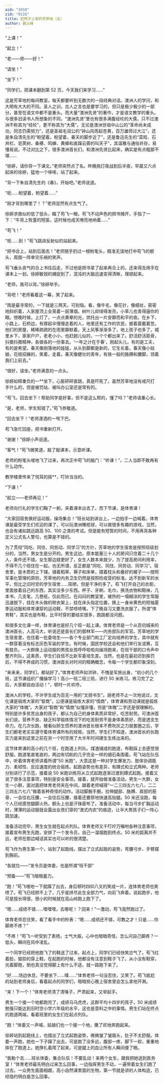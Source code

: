 ```yaml
---
aid: "1010"
zid: "0116"
title: 赶鸭子上架的芳草地（五）
author: 聂义峰
---
```


“上课！”

“起立！”

“老——师——好！”

“请坐！”

“坐下！”

“同学们，把课本翻到第 52 页，今天我们来学习……”

这是芳草地的每间教室，每天都要听到无数次的一段经典对话。澳洲人的学问，和大明有大大的不同。圣人之训，古人之言也是要学习的，但只是极少极少的一部分，甚至在语文中都不是重头。而大量“澳洲先贤”的著作，才是语文教学的重头。与很多旧读书人所想象的不同，“澳洲先贤”里也有很多满腹经纶的大儒，只不过澳洲不称其为“经纶”，更不称其为“大儒”。无论是澳洲世祖中山公的“革命尚未成功，同志仍需努力”，还是圣祖毛润公的“钟山风雨起苍黄，百万雄师过大江”，还是朱自清先生的“盼望着，盼望着，春天的脚步近了”，还是鲁迅先生的“菜畦、石井栏、皂荚树、桑椹、鸣蝉、黄蜂和直蹿云霄的叫天子”，其温雅与通俗并存，易懂易说。不过对比之下，很多澳洲首长们，和澳洲先贤比起来，确实是有点粗鄙不堪……

“徐婷，请你背一下课文。”老师突然点了名。昨晚挑灯夜战到后半夜，早晨又六点起床的徐婷，猛地一个哆嗦，站了起来。

“背一下朱自清先生的《春》，开始吧。”老师说道。

“呃……盼望着，盼望着……”

“刚才背到哪里了！？”老师显然有点生气了。

徐婷求救似的低了低头，瞄了苟飞一眼。苟飞不动声色的把书摊开，手指了一下：“牛背上牧童的短笛，这时候也成天嘹亮地响着……”

“苟飞！”

“呃……到！”苟飞跳进反射似的站起来。

“把书合上，站到后面去！”老师随手扔过一根粉笔头，精准无误地打中苟飞的额头，周围一阵幸灾乐祸的笑声。

苟飞垂头丧气的合上书往后走，不过他是把书拿了起来再合上的，还来得及用手在课本上一划。徐婷敏锐的捕捉到了，混沌的大脑迅速变得清晰，理顺起来。

“老师，我可以背。”徐婷举手。

“背吧！”老师看着这一幕，笑了起来。

“雨是最寻常的，一下就是三两天。可别恼。看，像牛毛，像花针，像细丝，密密地斜织着，人家屋顶上全笼着一层薄烟。树叶儿却绿得发亮，小草儿也青得逼你的眼。傍晚时候，上灯了，一点点黄晕的光，烘托出一片安静而和平的夜。在乡下，小路上，石桥边，有撑起伞慢慢走着的人，地里还有工作的农民，披着蓑戴着笠。他们的房屋，稀稀疏疏的在雨里静默着。天上风筝渐渐多了，地上孩子也多了。城里乡下，家家户户，老老小小，也赶趟儿似的，一个个都出来了。舒活舒活筋骨，抖擞抖擞精神，各做各的一份事去。‘一年之计在于春’，刚起头儿，有的是工夫，有的是希望。春天像刚落地的娃娃，从头到脚都是新的，它生长着。春天像小姑娘，花枝招展的，笑着，走着。春天像健壮的青年，有铁一般的胳膊和腰脚，领着我们上前去。”

“很好，请坐。”老师满意的一点头。

徐婷如释重负的一\*\*坐下，心脏砰砰直跳，真是吓死了。虽然芳草地没有戒尺打手什么的，但是被罚站、被叫办公室还是常有的。

“苟飞，回去坐下！帮助同学是好事，但不是这么帮的，懂了吗？”老师语重心长。

“是，老师，学生知错了。”苟飞恭敬道。

“回去坐下！”老师潇洒的一甩下巴。

苟飞急忙回座，把书重新打开。

“谢谢！”徐婷小声说道。

“客气！”苟飞微笑道，敲了敲课本，示意听课。

老师的粉笔头嗖地飞了过来，再次正中苟飞的脑门：“听课！”，二人当即不敢再有什么动作。

教学楼里传来了悦耳的摇\*\*，叮铃当当的。

“下课！”

“起立——老师再见！”

老师向行礼的学生们鞠了一躬，夹着课本出去了。而下节课，是体育课！

“大家回宿舍换好运动服，操场集合！”班长站到讲台上，一边拍手一边喊着。体育课是最受学生们欢迎的课了，可以玩澳洲橄榄球，可以做很多有趣的游戏，当然，也会有诸如跳远跳高 50、100 之类的考试。但是能有短暂的时间，不用再背各种定义公式名人警句，也算是不错的。

为了贯彻“同吃、同住、同劳动、同学习”的方针，芳草地的学生宿舍是按照班级划分的，当然，男女生是分开的。男生这边，原本能塞三十人的房间只住着二十几个人，条件还不错。女生那边就更好了，女生人数本来就少，为了提高房间利用率，不得不几个班住在一起。也无所谓，反正都是“同吃、同住、同劳动、同学习”。宿舍里，是木质的上下铺，铺着稻草、褥子和床单，摆着枕头和叠好的被子——按照军事化管理的原则，芳草地的内务卫生仍然是按照检疫营的标准。达不到新军的水平，但比之旧时空的学生宿舍……简陋，但是干净的多了。苟飞打开自己的衣柜，里面放着自己的东西，其实没多少东西。杯子、牙刷、毛巾，换洗衣物和鞋袜，几本书、几支笔，几卷纸，仅此而已。在闷闷的教室里，被热的一塌糊涂的学生常服迅速脱下，挂在木头做的晾衣架上，挂在床头指定位置，换上一身米黄色的短袖夏季运动服和体育课穿的运动鞋，不禁啧啧嘴，下了晚自习又要洗衣服了。所谓“体育鞋”，其实也是布鞋，比平时穿的要结实很多，跑跳都没问题。

和很多文化课一样，体育课也是好几个班一起上课。体育老师是一个从百仞城来的澳洲首长，人高马大，听说还是首长们的御林军——内务部队的军官。芳草地的学生宿舍里，也住着一批委培生——各个专业部门和工厂定向培养的学生，其中就有一群穿着没有标志灰色军装的学生。有时候，国民学校还会和他们举行友谊赛，互有胜负。一大群换上运动服的男孩女孩呼呼啦啦向操场跑来，在班干部的口令声中整齐列队，这素质，学生们自信不比新军委培生差。当然，也是在最初迟到挨罚后，不得不养成的习惯，澳洲首长对时间的精确概念，令每一个学生都印象深刻。

“来来来，同学们，都站好了。”体育老师声如洪钟，不愧是军旅出身，“初小的几个班，这节课组织广播操学习！高小一班二班三班，进行 50 米练习。练习完了之后，大家都自由活动！”，顿时一片欢呼。

澳洲人的学校，不许学生成为百无一用的“文弱书生”。胡老师不止一次地说过，文化课是锻炼大家的“智商”，公德课是锻炼大家的“情商”，体育课和劳动课就是锻炼大家的“体魄”。大家对“智商”和“情商”似懂非懂，但是“体魄”二字还是很理解的。特别是许多贫苦出身的孩子，都认为自己的身体素质非常好，吃苦耐劳。可澳洲首长们说，营养不良、缺乏科学锻炼情况下的吃苦耐劳不是身体素质好，而是透支生命力。在几次长跑，被看似娇生惯养的澳洲首长根本不费吹灰之力就套圈之后，学生们都老老实实遵守着体育课所有的规矩。当然，学生们不知道，澳洲首长的长跑实力是来到这里之前在另一个时空用了大半年时间硬生生练出来的。

这节体育课的高小的几个班，在跑道上列队。煤渣铺成的跑道，布鞋踩上去感觉很舒服。跑道笔直笔直的，两边有切削的几乎完全一样的细石条围着。苟飞站在队伍中，听着体育老师讲着所谓“50 米跑”，大意这是一种对学生爆发力、肢体协调能力、柔韧性、反应速度的统合锻炼。起跑姿势也有差异，有蹲式和立式两种。老师分别进行了示范，接着说 50 米跑训练将从立式起跑逐渐过渡到蹲式起跑。接着又说了很多注意事项，特别是安全事项。接着，就开始做准备活动。男生一大群，女生一小群，面对面把体育老师夹在中间，跟着老师喊得“一二三四五六七八，二二三四五六七八”做着各种奇怪的动作。活动脚腕手腕，拉伸腿部、胳膊、肩部的筋骨，一会往右压腰，一会往后压腰，接着还要原地快速高抬腿。50 米还没跑，每个人已经感觉腿脚火热，额头上也是汗珠密布了。准备活动中，每当弓步扩胸运动时，薄薄的运动服就会露出女孩们穿的“澳式内衣”的痕迹，让半大男孩子们一阵心跳加速。

准备活动完毕，男生女生就在起点列队。体育老师又千叮咛万嘱咐各种注意事项，接着宣布男生先跑，安排了一个发令员，自己一溜烟跑到终点。50 米的距离并不远，老师在那边喊话其实也可以听的很清楚。

苟飞作为男生第一个，站到了起跑线，摆出了立式起跑的姿势，弯腰弓步、手臂摆到胸前。

“各就位——”发令员是体委，也是所谓“班干部”

“预备——”苟飞暗暗蓄力。

“跑！”苟飞嗖地一下就蹿了出去，身后顿时四仰八叉的笑成一片，连体育老师也笑喷了。苟飞已经顾不上了，几乎是拼尽此生全部力气，向前飞奔着。说起跑步，他可是擅长得很，很小的时候就在高山岭跑上跑下了。

“嗯……成绩不错……嘿嘿嘿，去哪呢！？回来！”一激动，苟飞竟然跑过了。

体育老师忍住笑，看了看手中的秒表：“嗯……成绩还不错，可教之才！只是……你脚疼不疼？”

“不疼！”苟飞一听受到了表扬，士气大振，心中也暗暗奇怪，怎么问自己脚疼？一低头，瞬间在风中凌乱。

一个同学已经把他跑飞了的鞋送了过来，起点上，同学们已经快笑岔气了。苟飞红着脸，狼狈的穿上鞋。在起跑的时候，他都没有注意到鞋子飞了。从小没有鞋穿，光着脚跑，倒也真没觉得脚上有什么不适，就一路跑下来了。

“好……场边休息，不要坐下……噗……”体育老师一句没忍住，又笑了。苟飞尴尬的站到老师身后，看着起点的同学们，暗暗担心晚上宿舍里会怎么拿他开涮。

“来！下一个！”体育老师清了清嗓子，严肃起来，又举起手。

男生一个接一个地都跑完了，成绩马马虎虎，这群平均十四岁的孩子，50 米成绩勉强只能达到旧时空小学六年级的水平，这也是意料之中的事情。男生们站在终点的跑道两端，看着班里的女生们在起点列队。

“跑！”体委又一声喊，姑娘们也一个接一个地，撒了欢地奔跑起来。

徐婷站到起跑线上，也摆出了立式起跑姿势，微微皱了皱眉头，肚子不太舒服。体委一声跑，她也一下子蹿了出去，可是跑了没多远，腹部一疼，脚下一软，重重地摔在了跑道上。她挣扎着爬了起来，可是腿上的血让所有人瞬间傻了眼。

“我勒个去……班长体委，集合队伍！不要乱动！来两个女生，跟我把她送到医务室！”体育老师最先明白过来怎么回事，一边指挥男生不动，一遍带着女生们跑了过去。一众男生面面相觑，高小自然课里面的生物，第一节就是讲的人体构造，已经隐约明白是怎么回事。
